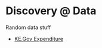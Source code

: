 # Discovery @ Data

Random data stuff

- [KE.Gov Expenditure](https://nbviewer.jupyter.org/github/bilha-analytics/DataSaysWhat/blob/21eb678747a8ae3643b5e90c6f6b10d2454b6aab/NairobiCountyODKK/BudgetData.ipynb)
